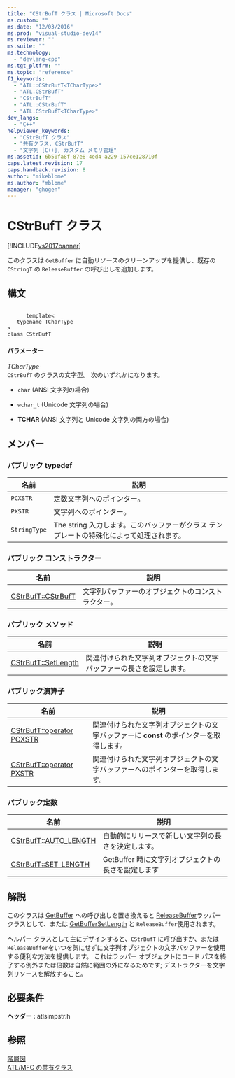 ```yaml
---
title: "CStrBufT クラス | Microsoft Docs"
ms.custom: ""
ms.date: "12/03/2016"
ms.prod: "visual-studio-dev14"
ms.reviewer: ""
ms.suite: ""
ms.technology: 
  - "devlang-cpp"
ms.tgt_pltfrm: ""
ms.topic: "reference"
f1_keywords: 
  - "ATL::CStrBufT<TCharType>"
  - "ATL.CStrBufT"
  - "CStrBufT"
  - "ATL::CStrBufT"
  - "ATL.CStrBufT<TCharType>"
dev_langs: 
  - "C++"
helpviewer_keywords: 
  - "CStrBufT クラス"
  - "共有クラス, CStrBufT"
  - "文字列 [C++], カスタム メモリ管理"
ms.assetid: 6b50fa8f-87e8-4ed4-a229-157ce128710f
caps.latest.revision: 17
caps.handback.revision: 8
author: "mikeblome"
ms.author: "mblome"
manager: "ghogen"
---
```

# CStrBufT クラス
[!INCLUDE[vs2017banner](../../assembler/inline/includes/vs2017banner.md)]

このクラスは `GetBuffer` に自動リソースのクリーンアップを提供し、既存の `CStringT` の `ReleaseBuffer` の呼び出しを追加します。  
  
## 構文  
  
```  
  
      template<  
   typename TCharType  
>  
class CStrBufT  
```  
  
#### パラメーター  
 *TCharType*  
 `CStrBufT` のクラスの文字型。  次のいずれかになります。  
  
-   `char` \(ANSI 文字列の場合\)  
  
-   `wchar_t` \(Unicode 文字列の場合\)  
  
-   **TCHAR** \(ANSI 文字列と Unicode 文字列の両方の場合\)  
  
## メンバー  
  
### パブリック typedef  
  
|名前|説明|  
|--------|--------|  
|`PCXSTR`|定数文字列へのポインター。|  
|`PXSTR`|文字列へのポインター。|  
|`StringType`|The string 入力します。このバッファーがクラス テンプレートの特殊化によって処理されます。|  
  
### パブリック コンストラクター  
  
|名前|説明|  
|--------|--------|  
|[CStrBufT::CStrBufT](../Topic/CStrBufT::CStrBufT.md)|文字列バッファーのオブジェクトのコンストラクター。|  
  
### パブリック メソッド  
  
|名前|説明|  
|--------|--------|  
|[CStrBufT::SetLength](../Topic/CStrBufT::SetLength.md)|関連付けられた文字列オブジェクトの文字バッファーの長さを設定します。|  
  
### パブリック演算子  
  
|名前|説明|  
|--------|--------|  
|[CStrBufT::operator PCXSTR](../Topic/CStrBufT::operator%20PCXSTR.md)|関連付けられた文字列オブジェクトの文字バッファーに **const** のポインターを取得します。|  
|[CStrBufT::operator PXSTR](../Topic/CStrBufT::operator%20PXSTR.md)|関連付けられた文字列オブジェクトの文字バッファーへのポインターを取得します。|  
  
### パブリック定数  
  
|名前|説明|  
|--------|--------|  
|[CStrBufT::AUTO\_LENGTH](../Topic/CStrBufT::AUTO_LENGTH.md)|自動的にリリースで新しい文字列の長さを決定します。|  
|[CStrBufT::SET\_LENGTH](../Topic/CStrBufT::SET_LENGTH.md)|GetBuffer 時に文字列オブジェクトの長さを設定します|  
  
## 解説  
 このクラスは [GetBuffer](../Topic/CSimpleStringT::GetBuffer.md) への呼び出しを置き換えると [ReleaseBuffer](../Topic/CSimpleStringT::ReleaseBuffer.md)ラッパー クラスとして、または [GetBufferSetLength](../Topic/CSimpleStringT::GetBufferSetLength.md) と `ReleaseBuffer`使用されます。  
  
 ヘルパー クラスとして主にデザインすると、`CStrBufT` に呼び出すか、または `ReleaseBuffer`をいつを気にせずに文字列オブジェクトの文字バッファーを使用する便利な方法を提供します。  これはラッパー オブジェクトにコード パスを終了する例外または倍数は自然に範囲の外になるためです; デストラクターを文字列リソースを解放すること。  
  
## 必要条件  
 **ヘッダー :** atlsimpstr.h  
  
## 参照  
 [階層図](../../mfc/hierarchy-chart.md)   
 [ATL\/MFC の共有クラス](../../atl-mfc-shared/atl-mfc-shared-classes.md)